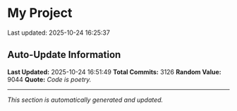 # My Project


Last updated: 2025-10-24 16:25:37





























































































































































































































































































































































































































































































































































































































































































































































































































































































































































































































































































































































































































































































































































































































































































































































































































































































































































































































































































































































































































































































































































































































































































































































































































































































































































































































































































































































































































































































































































































































































































































































































































































































































































































































































































































































































































































## Auto-Update Information

**Last Updated:** 2025-10-24 16:51:49
**Total Commits:** 3126
**Random Value:** 9044
**Quote:** _Code is poetry._

---
_This section is automatically generated and updated._